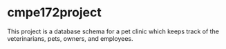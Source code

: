 # cmpe172project
This project is a database schema for a pet clinic which keeps track of the veterinarians, pets, owners, and employees.

